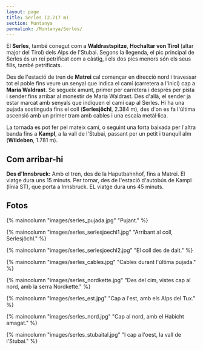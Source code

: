 ```yaml
---
layout: page
title: Serles (2.717 m)
section: Muntanya
permalink: /Muntanya/Serles/
---
```


El **Serles**, també conegut com a **Waldrastspitze**, **Hochaltar von Tirol**
(altar major del Tirol) dels Alps de l'Stubai. Segons la llegenda, el pic principal de Serles és un
rei petrificat com a càstig, i els dos pics menors són els seus fills, també
petrificats.

Des de l'estació de tren de **Matrei** cal començar en direcció nord i travessar
tot el poble fins veure un senyal que indica el camí (carretera a l'inici) cap
a **Maria Waldrast**. Se segueix amunt, primer per carretera i després per pista i
sender fins arribar al monestir de Maria Waldrast. Des d'allà, el sender ja
estar marcat amb senyals que indiquen el camí cap al Serles. Hi ha una pujada
sostinguda fins el coll (**Serlesjöchl**, 2.384 m), des d'on es fa l'última
ascensió amb un primer tram amb cables i una escala metàl·lica.

La tornada es pot fer pel mateix camí, o seguint una forta baixada per l'altra
banda fins a **Kampl**, a la vall de l'Stubai, passant per un petit i tranquil alm
(**Wildeben**, 1.781 m). 

## Com arribar-hi

**Des d'Innsbruck:** Amb el tren, des de la Haputbahnhof, fins a Matrei. El viatge
dura uns 15 minuts. Per tornar, des de l'estació d'autobús de Kampl (línia
ST), que porta a Innsbruck. EL viatge dura uns 45 minuts.

## Fotos

{% maincolumn "images/serles_pujada.jpg" "Pujant." %}

{% maincolumn "images/serles_serlesjoechl1.jpg" "Arribant al coll, Serlesjöchl." %}

{% maincolumn "images/serles_serlesjoechl2.jpg" "El coll des de dalt." %}

{% maincolumn "images/serles_cables.jpg" "Cables durant l'última pujada." %}

{% maincolumn "images/serles_nordkette.jpg" "Des del cim, vistes cap al nord, amb la serra Nordkette." %}

{% maincolumn "images/serles_est.jpg" "Cap a l'est, amb els Alps del Tux." %}

{% maincolumn "images/serles_nord.jpg" "Cap al nord, amb el Habicht amagat." %}

{% maincolumn "images/serles_stubaital.jpg" "I cap a l'oest, la vall de l'Stubai." %}
